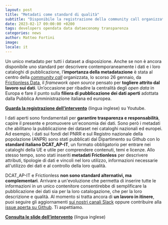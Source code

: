 ```yaml
---
layout: post
title: "Metadati come standard di qualità"
subtitle: "Disponibile la registrazione della community call organizzata da Frictionless Data"
date: 2023-02-17 09:00:00 +0200
tags: developers opendata data dataeconomy transparenza
categories: news
author: Matteo Fortini
image:
locale: it
---
```

Un unico metadato per tutti i dataset a disposizione. Anche se non è ancora disponibile uno standard per descrivere contemporaneamente i dati e i loro cataloghi di pubblicazione, l’**importanza della metadatazione** è stata al centro della *[community call](https://frictionlessdata.io/blog/2023/02/06/community-call/)* organizzata, lo scorso 26 gennaio, da [Frictionless Data](https://frictionlessdata.io), il *framework open source* pensato per **togliere attrito dal lavoro sui dati**. Un’occasione per ribadire la centralità degli *open data* in Europa e fare il punto sulla **filiera di pubblicazione dei dati aperti** adottata dalla Pubblica Amministrazione italiana ed europea.

**[Guarda la registrazione dell’intervento](https://www.youtube.com/watch?v=sHHRT5ptqbg)** (lingua inglese) su Youtube.

I dati aperti sono fondamentali per **garantire trasparenza e responsabilità**, capire il presente e promuovere un'economia dei dati. Sono però i metadati che abilitano la pubblicazione dei dataset nei cataloghi nazionali ed europei. Ad esempio, i dati sui fondi del PNRR e sul Registro nazionale della popolazione (ANPR) sono stati pubblicati dal Dipartimento su Github con lo **standard italiano DCAT_AP-IT**, un formato obbligatorio per entrare nei cataloghi della UE e utile per comprendere contenuti, temi e licenze. Allo stesso tempo, sono stati inseriti **metadati Frictionless** per descrivere attributi, tipologie di dati e vincoli nel loro utilizzo, informazioni necessarie all'utilizzo dei dati e al controllo della loro qualità.

DCAT_AP-IT e Frictionless **non sono standard alternativi, ma complementari**. Arrivare a un'evoluzione che permetta di inserire tutte le informazioni in un unico contenitore consentirebbe di semplificare la pubblicazione dei dati sia per la loro catalogazione, che per la loro descrizione e qualità. Al momento si tratta ancora di **un lavoro in itinere**, puoi seguire gli aggiornamenti [sui nostri canali Slack](https://slack.developers.italia.it/) oppure contribuire alla [issue aperta su Github](https://github.com/frictionlessdata/frictionlessdata.io/issues/551). Ti aspettiamo.

**[Consulta le slide dell’intervento](/assets/images/posts/2023-02-17/Frictionless-Data-e-DCAT.pdf)** (lingua inglese)
